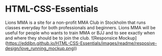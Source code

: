 # HTML-CSS-Essentials
Lions MMA is a site for a non-profit MMA Club in Stockholm that runs classes everyday for both  professionals and beginners.
Lions MMA will be useful for people who wants to train MMA or BJJ and to see exactly when and where they should be to join the club.
![Responsice Mockup]   (https://eddibn.github.io/HTML-CSS-Essentials/images/readme/resposive-design/love_running_mockup.png)) 